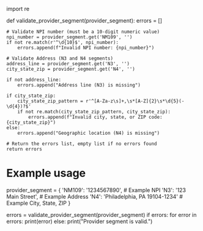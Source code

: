 import re

def validate_provider_segment(provider_segment):
    errors = []

    # Validate NPI number (must be a 10-digit numeric value)
    npi_number = provider_segment.get('NM109', '')
    if not re.match(r'^\d{10}$', npi_number):
        errors.append(f"Invalid NPI number: {npi_number}")

    # Validate Address (N3 and N4 segments)
    address_line = provider_segment.get('N3', '')
    city_state_zip = provider_segment.get('N4', '')

    if not address_line:
        errors.append("Address line (N3) is missing")

    if city_state_zip:
        city_state_zip_pattern = r'^[A-Za-z\s]+,\s*[A-Z]{2}\s*\d{5}(-\d{4})?$'
        if not re.match(city_state_zip_pattern, city_state_zip):
            errors.append(f"Invalid city, state, or ZIP code: {city_state_zip}")
    else:
        errors.append("Geographic location (N4) is missing")

    # Return the errors list, empty list if no errors found
    return errors

# Example usage
provider_segment = {
    'NM109': '1234567890',  # Example NPI
    'N3': '123 Main Street',  # Example Address
    'N4': 'Philadelphia, PA 19104-1234'  # Example City, State, ZIP
}

errors = validate_provider_segment(provider_segment)
if errors:
    for error in errors:
        print(error)
else:
    print("Provider segment is valid.")
